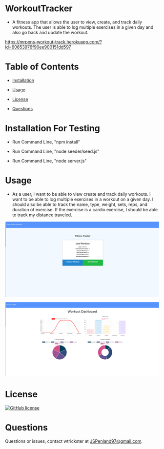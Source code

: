 # WorkoutTracker

* A fitness app that allows the user to view, create, and track daily workouts. The user is able to log multiple exercises in a given day and also go back and update the workout.

https://mrpens-workout-track.herokuapp.com/?id=60653976f90ee900151dd597

# Table of Contents 

* [Installation](#installation)

* [Usage](#usage)

* [License](#license)

* [Questions](#questions)


# Installation For Testing

* Run Command Line, "npm install"

* Run Command Line, "node seeder/seed.js"

* Run Command Line, "node server.js"

# Usage

* As a user, I want to be able to view create and track daily workouts. I want to be able to log multiple exercises in a workout on a given day. I should also be able to track the name, type, weight, sets, reps, and duration of exercise. If the exercise is a cardio exercise, I should be able to track my distance traveled.

![screenshot](./Pic1.png "Site Preview")

![screenshot](./Pic2.png "Site Preview")


# License

[![GitHub license](https://img.shields.io/badge/license-MIT-blue.svg)](https://github.com/Wtrickser/WorkoutTracker) 


# Questions

Questions or issues, contact wtrickster at JSPenland97@gmail.com.
